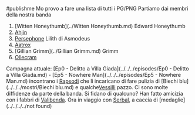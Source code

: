 #publishme 
Mo provo a fare una lista di tutti i PG/PNG
Partiamo dai membri della nostra banda

1. [Witten Honeythumb](../Witten Honeythumb.md) Edward Honeythumb
2. [Ahjin](../Ahjin.md)
3. [Persephone](../Persephone.md) Lilith di Asmodeus
4. [Aatrox](../Aatrox.md)
5. [Gillian Grimm](../Gillian Grimm.md) Grimm
6. [Ollecram](../Ollecram.md)

Campagna attuale: [Ep0 - Delitto a Villa Giada](../../../episodes/Ep0 - Delitto a Villa Giada.md) - [Ep5 - Nowhere Man](../../../episodes/Ep5 - Nowhere Man.md)
incontrano i [Rapsodi](../../raps_vess/Rapsodi.md) che li incaricano di fare pulizia di [Biechi blu](../../../mostri/Biechi blu.md) e qualche[Vessilli](../../raps_vess/Vessilli.md) pazzo. Ci sono molte diffidenze da parte della banda. Si fidano di qualcuno? Han fatto amicizia con i fabbri di [Valibenda](../../../places/Valibenda.md). Ora in viaggio con [Serbal](../../raps_vess/Serbal.md), a caccia di [medaglie](../../../../not found)